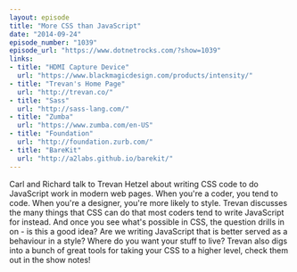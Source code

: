 ```yaml
---
layout: episode
title: "More CSS than JavaScript"
date: "2014-09-24"
episode_number: "1039"
episode_url: "https://www.dotnetrocks.com/?show=1039"
links:
- title: "HDMI Capture Device"
  url: "https://www.blackmagicdesign.com/products/intensity/"
- title: "Trevan's Home Page"
  url: "http://trevan.co/"
- title: "Sass"
  url: "http://sass-lang.com/"
- title: "Zumba"
  url: "https://www.zumba.com/en-US"
- title: "Foundation"
  url: "http://foundation.zurb.com/"
- title: "BareKit"
  url: "http://a2labs.github.io/barekit/"
---
```


Carl and Richard talk to Trevan Hetzel about writing CSS code to do JavaScript work in modern web pages. When you're a coder, you tend to code. When you're a designer, you're more likely to style. Trevan discusses the many things that CSS can do that most coders tend to write JavaScript for instead. And once you see what's possible in CSS, the question drills in on - is this a good idea? Are we writing JavaScript that is better served as a behaviour in a style? Where do you want your stuff to live? Trevan also digs into a bunch of great tools for taking your CSS to a higher level, check them out in the show notes!
